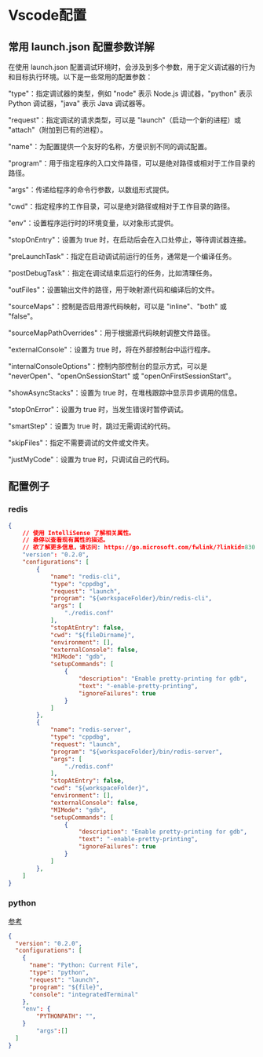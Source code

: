 # Vscode配置
## 常用 launch.json 配置参数详解
在使用 launch.json 配置调试环境时，会涉及到多个参数，用于定义调试器的行为和目标执行环境。以下是一些常用的配置参数：

"type"：指定调试器的类型，例如 "node" 表示 Node.js 调试器，"python" 表示 Python 调试器，"java" 表示 Java 调试器等。

"request"：指定调试的请求类型，可以是 "launch"（启动一个新的进程）或 "attach"（附加到已有的进程）。

"name"：为配置提供一个友好的名称，方便识别不同的调试配置。

"program"：用于指定程序的入口文件路径，可以是绝对路径或相对于工作目录的路径。

"args"：传递给程序的命令行参数，以数组形式提供。

"cwd"：指定程序的工作目录，可以是绝对路径或相对于工作目录的路径。

"env"：设置程序运行时的环境变量，以对象形式提供。

"stopOnEntry"：设置为 true 时，在启动后会在入口处停止，等待调试器连接。

"preLaunchTask"：指定在启动调试前运行的任务，通常是一个编译任务。

"postDebugTask"：指定在调试结束后运行的任务，比如清理任务。

"outFiles"：设置输出文件的路径，用于映射源代码和编译后的文件。

"sourceMaps"：控制是否启用源代码映射，可以是 "inline"、"both" 或 "false"。

"sourceMapPathOverrides"：用于根据源代码映射调整文件路径。

"externalConsole"：设置为 true 时，将在外部控制台中运行程序。

"internalConsoleOptions"：控制内部控制台的显示方式，可以是 "neverOpen"、"openOnSessionStart" 或 "openOnFirstSessionStart"。

"showAsyncStacks"：设置为 true 时，在堆栈跟踪中显示异步调用的信息。

"stopOnError"：设置为 true 时，当发生错误时暂停调试。

"smartStep"：设置为 true 时，跳过无需调试的代码。

"skipFiles"：指定不需要调试的文件或文件夹。

"justMyCode"：设置为 true 时，只调试自己的代码。

## 配置例子
### redis
```json
{
    // 使用 IntelliSense 了解相关属性。 
    // 悬停以查看现有属性的描述。
    // 欲了解更多信息，请访问: https://go.microsoft.com/fwlink/?linkid=830387
    "version": "0.2.0",
    "configurations": [
        {
            "name": "redis-cli",
            "type": "cppdbg",
            "request": "launch",
            "program": "${workspaceFolder}/bin/redis-cli",
            "args": [
                "./redis.conf"
            ],
            "stopAtEntry": false,
            "cwd": "${fileDirname}",
            "environment": [],
            "externalConsole": false,
            "MIMode": "gdb",
            "setupCommands": [
                {
                    "description": "Enable pretty-printing for gdb",
                    "text": "-enable-pretty-printing",
                    "ignoreFailures": true
                }
            ]
        },
        {
            "name": "redis-server",
            "type": "cppdbg",
            "request": "launch",
            "program": "${workspaceFolder}/bin/redis-server",
            "args": [
                "./redis.conf"
            ],
            "stopAtEntry": false,
            "cwd": "${workspaceFolder}",
            "environment": [],
            "externalConsole": false,
            "MIMode": "gdb",
            "setupCommands": [
                {
                    "description": "Enable pretty-printing for gdb",
                    "text": "-enable-pretty-printing",
                    "ignoreFailures": true
                }
            ]
        },
    ]
}
```
### python
[参考](https://xie.infoq.cn/article/183b37b4d36785b3f18f7e5c1)
```json
{
  "version": "0.2.0",
  "configurations": [
    {
      "name": "Python: Current File",
      "type": "python",
      "request": "launch",
      "program": "${file}",
      "console": "integratedTerminal"
    },
    "env": {
    	"PYTHONPATH": "",
    }
		"args":[]
  ]
}
```
